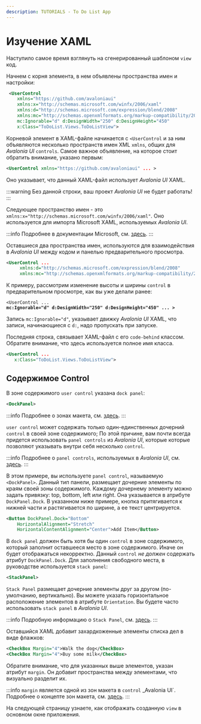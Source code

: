 ```yaml
---
description: TUTORIALS - To Do List App
---
```


# Изучение XAML

Наступило самое время взглянуть на сгенерированный шаблоном `view` код.

Начнем с корня элемента, в нем объявлены пространства имен и настройки:

```xml
 <UserControl 
    xmlns="https://github.com/avaloniaui"
    xmlns:x="http://schemas.microsoft.com/winfx/2006/xaml"
    xmlns:d="http://schemas.microsoft.com/expression/blend/2008"
    xmlns:mc="http://schemas.openxmlformats.org/markup-compatibility/2006"
    mc:Ignorable="d" d:DesignWidth="250" d:DesignHeight="450"
    x:Class="ToDoList.Views.ToDoListView">
```

Корневой элемент в XAML-файле начинается с `<UserControl` и за ним объявляются несколько пространств имен XML `xmlns`,
общих для _Avalonia UI_ `controls`.
Самое важное объявление, на которое стоит обратить внимание, указано первым:

```xml
<UserControl xmlns="https://github.com/avaloniaui" ... >
```

Оно указывает, что данный XAML-файл использует _Avalonia UI_ XAML.

:::warning
Без данной строки, ваш проект _Avalonia UI_ не будет работать!
:::

Следующее пространство имен - это `xmlns:x="http://schemas.microsoft.com/winfx/2006/xaml"`.
Оно используется для импорта Microsoft XAML, используемых _Avalonia UI_.

:::info
Подробнее в документации Microsoft, см. [здесь](https://learn.microsoft.com/en-us/dotnet/desktop/xaml-services/namespace-language-features).
:::

Оставшиеся два пространства имен, используются для взаимодействия в _Avalonia UI_ между кодом и панелью предварительного просмотра.

```xml
<UserControl ...
     xmlns:d="http://schemas.microsoft.com/expression/blend/2008"
     xmlns:mc="http://schemas.openxmlformats.org/markup-compatibility/2006" ... > 
```

К примеру, рассмотрим изменение высоты и ширины `control` в предварительном просмотре, как вы уже делали ранее:

<pre class="language-xml"><code class="lang-xml">&#x3C;UserControl ...
<strong>mc:Ignorable="d" d:DesignWidth="250" d:DesignHeight="450" ... ></strong></code></pre>

Запись `mc:Ignorable="d"`, указывает движку _Avalonia UI_ XAML, что записи, начинающиеся с `d:`, надо пропускать при запуске.

Последняя строка, связывает XAML-файл с его `code-behind` классом.
Обратите внимание, что здесь используется полное имя класса.

```xml
<UserControl ...
   x:Class="ToDoList.Views.ToDoListView">
```

## Содержимое Control

В зоне содержимого `user control` указана `dock panel`:

```xml
<DockPanel>
```

:::info
Подробнее о зонах макета, см. [здесь](../../concepts/layout/layout-zones).
:::

`user control` может содержать только один-единственных дочерний `control` в своей зоне содержимого;
По этой причине, вам почти всегда придется использовать `panel controls` из _Avalonia UI_,
которые которые позволяют указывать внутри себя несколько `control`.

:::info
Подробнее о `panel controls`, используемых в _Avalonia UI_, см. [здесь](../../reference/controls/panel.md).
:::

В этом примере, вы используете `panel control`, называемую `<DockPanel>`.
Данный тип панели, размещает дочерние элементы по краям своей зоны содержимого.
Каждому дочернему элементу можно задать привязку: top, bottom, left или right.
Она указывается в атрибуте `DockPanel.Dock`.
В указанном ниже примере, кнопка притягивается к нижней части и растягивается по ширине, а ее текст центрируется.

```xml
<Button DockPanel.Dock="Bottom"
    HorizontalAlignment="Stretch"
    HorizontalContentAlignment="Center">Add Item</Button>
```

В `dock panel` должен быть хотя бы один `control` в зоне содержимого, который заполнит оставшееся место в зоне содержимого.
Иначе он будет отображаться некорректно. Данный `control` *не должен* содержать атрибут `DockPanel.Dock`.
Для заполнения свободного места, в руководстве используется `stack panel`:

```xml
<StackPanel>
```

`Stack Panel` размещает дочерние элементы друг за другом (по-умолчанию, вертикально).
Вы можете указать горизонтальное расположение элементов в атрибуте `Orientation`.
Вы будете часто использовать `stack panel` в _Avalonia UI_.

:::info
Подробную информацию о `Stack Panel`, см. [здесь](../../reference/controls/stackpanel.md).
:::

Оставшийся XAML добавит захардкоженные элементы списка дел в виде флажков:

```xml
<CheckBox Margin="4">Walk the dog</CheckBox>
<CheckBox Margin="4">Buy some milk</CheckBox>
```

Обратите внимание, что для указанных выше элементов, указан атрибут `margin`.
Он добавит пространства между элементами, что визуально разделит их.

:::info
`margin` является одной из зон макета в `control` _Avalonia UI`. Подробнее о концепте зон макета, см. [здесь](../../concepts/layout/layout-zones).
:::

На следующей страницу узнаете, как отображать созданную `view` в основном окне приложения.